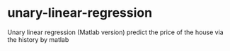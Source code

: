 # unary-linear-regression
Unary linear regression (Matlab version)
predict the price of the house via the history by matlab
